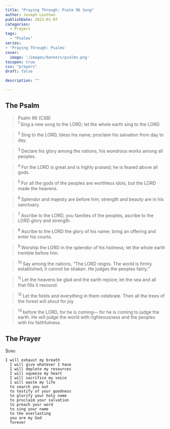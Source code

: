 ```yaml
---
title: "Praying Through: Psalm 96 Song"
author: Joseph Louthan
publishDate: 2023-01-07
categories:
  - Prayers
tags:
  - "Psalms"
series:
- 'Praying Through: Psalms'
cover:
  image: '/images/banners/psalms.png'
tocopen: true
css: "prayers"
draft: false

description: ""

---
```

## The Psalm

>Psalm 96 (CSB)  
><sup> 1  </sup>Sing a new song to the LORD; let the whole earth sing to the LORD. 

><sup> 2  </sup>Sing to the LORD, bless his name; proclaim his salvation from day to day. 

><sup> 3  </sup>Declare his glory among the nations, his wondrous works among all peoples. 

><sup> 4  </sup>For the LORD is great and is highly praised; he is feared above all gods. 

><sup> 5  </sup>For all the gods of the peoples are worthless idols, but the LORD made the heavens. 

><sup> 6  </sup>Splendor and majesty are before him; strength and beauty are in his sanctuary. 

><sup> 7  </sup>Ascribe to the LORD, you families of the peoples, ascribe to the LORD glory and strength. 

><sup> 8  </sup>Ascribe to the LORD the glory of his name; bring an offering and enter his courts. 

><sup> 9  </sup>Worship the LORD in the splendor of his holiness; let the whole earth tremble before him. 

><sup> 10  </sup>Say among the nations, “The LORD reigns. The world is firmly established; it cannot be shaken. He judges the peoples fairly.” 

><sup> 11  </sup>Let the heavens be glad and the earth rejoice; let the sea and all that fills it resound. 

><sup> 12  </sup>Let the fields and everything in them celebrate. Then all the trees of the forest will shout for joy 

><sup> 13  </sup>before the LORD, for he is coming— for he is coming to judge the earth. He will judge the world with righteousness and the peoples with his faithfulness.

## The Prayer

<div style="font-variant: small-caps;">
Song
</div>

```text
I will exhaust my breath
  I will give whatever I have
  I will deplete my resources
  I will squeeze my heart
  I will sacrifice my voice
  I will waste my life
  to search you out
  to testify of your goodness
  to glorify your holy name
  to proclaim your salvation
  to preach your word
  to sing your name
  to the everlasting
  you are my God
  forever
```
